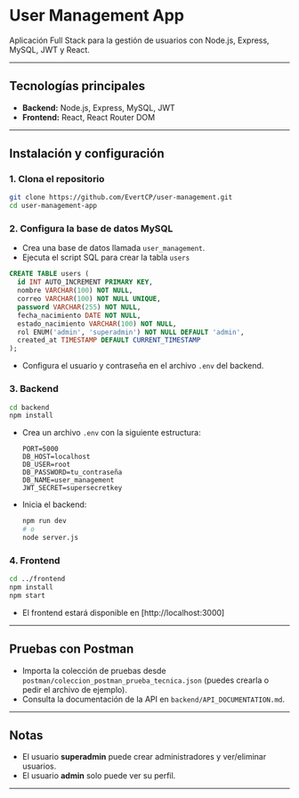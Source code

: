 # User Management App

Aplicación Full Stack para la gestión de usuarios con Node.js, Express, MySQL, JWT y React.

---

## Tecnologías principales
- **Backend:** Node.js, Express, MySQL, JWT
- **Frontend:** React, React Router DOM

---

## Instalación y configuración

### 1. Clona el repositorio
```bash
git clone https://github.com/EvertCP/user-management.git
cd user-management-app
```

### 2. Configura la base de datos MySQL
- Crea una base de datos llamada `user_management`.
- Ejecuta el script SQL para crear la tabla `users` 
```sql
CREATE TABLE users (
  id INT AUTO_INCREMENT PRIMARY KEY,
  nombre VARCHAR(100) NOT NULL,
  correo VARCHAR(100) NOT NULL UNIQUE,
  password VARCHAR(255) NOT NULL,
  fecha_nacimiento DATE NOT NULL,
  estado_nacimiento VARCHAR(100) NOT NULL,
  rol ENUM('admin', 'superadmin') NOT NULL DEFAULT 'admin',
  created_at TIMESTAMP DEFAULT CURRENT_TIMESTAMP
);
```
- Configura el usuario y contraseña en el archivo `.env` del backend.

### 3. Backend
```bash
cd backend
npm install
```
- Crea un archivo `.env` con la siguiente estructura:
  ```env
  PORT=5000
  DB_HOST=localhost
  DB_USER=root
  DB_PASSWORD=tu_contraseña
  DB_NAME=user_management
  JWT_SECRET=supersecretkey
  ```
- Inicia el backend:
  ```bash
  npm run dev
  # o
  node server.js
  ```

### 4. Frontend
```bash
cd ../frontend
npm install
npm start
```
- El frontend estará disponible en [http://localhost:3000]

---

## Pruebas con Postman
- Importa la colección de pruebas desde `postman/coleccion_postman_prueba_tecnica.json` (puedes crearla o pedir el archivo de ejemplo).
- Consulta la documentación de la API en `backend/API_DOCUMENTATION.md`.

---

## Notas
- El usuario **superadmin** puede crear administradores y ver/eliminar usuarios.
- El usuario **admin** solo puede ver su perfil.

---

